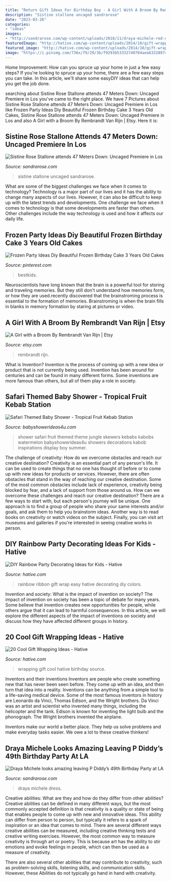 ```yaml
---
title: "Return Gift Ideas For Birthday Boy - A Girl With A Broom By Rembrandt Van Rijn"
description: "Sistine stallone uncaged sandrarose"
date: "2023-03-26"
categories:
- "ideas"
images:
- "http://sandrarose.com/wp-content/uploads/2018/11/draya-michele-red-dress.jpg"
featuredImage: "http://hative.com/wp-content/uploads/2014/10/gift-wrapping-ideas/4-cool-gift-wrapping-ideas.jpg"
featured_image: "http://hative.com/wp-content/uploads/2014/10/gift-wrapping-ideas/4-cool-gift-wrapping-ideas.jpg"
image: "https://i.pinimg.com/736x/f9/29/3b/f9293b53332740704aea63328974bd42.jpg"
---
```



Home Improvement: How can you spruce up your home in just a few easy steps?
If you're looking to spruce up your home, there are a few easy steps you can take. In this article, we'll share some easyDIY ideas that can help you get the job done.

	

		
searching about Sistine Rose Stallone attends 47 Meters Down: Uncaged Premiere in Los you've came to the right place. We have 7 Pictures about Sistine Rose Stallone attends 47 Meters Down: Uncaged Premiere in Los like Frozen Party Ideas Diy Beautiful Frozen Birthday Cake 3 Years Old Cakes, Sistine Rose Stallone attends 47 Meters Down: Uncaged Premiere in Los and also A Girl with a Broom By Rembrandt Van Rijn | Etsy. Here it is:
		
    
## Sistine Rose Stallone Attends 47 Meters Down: Uncaged Premiere In Los

<img loading=lazy src="http://sandrarose.com/wp-content/uploads/2019/08/Sistine-Rose-Stallone-wenn36841779-768x1204.jpg" onerror="this.onerror=null;this.src='https://tse3.mm.bing.net/th?id=OIP.S-_fFGwugXm_LOntuUCF6AHaLn&amp;pid=15.1';" alt="Sistine Rose Stallone attends 47 Meters Down: Uncaged Premiere in Los">

_Source: sandrarose.com_

>sistine stallone uncaged sandrarose. 

	

What are some of the biggest challenges we face when it comes to technology?
Technology is a major part of our lives and it has the ability to change many aspects of our lives. However, it can also be difficult to keep up with the latest trends and developments. One challenge we face when it comes to technology is that some developments are faster than others. Other challenges include the way technology is used and how it affects our daily life.

    
## Frozen Party Ideas Diy Beautiful Frozen Birthday Cake 3 Years Old Cakes

<img loading=lazy src="https://i.pinimg.com/736x/f9/29/3b/f9293b53332740704aea63328974bd42.jpg" onerror="this.onerror=null;this.src='https://tse1.mm.bing.net/th?id=OIP.Q6xkMsG8u5Ak2Sj7Dl5OTAHaJ3&amp;pid=15.1';" alt="Frozen Party Ideas Diy Beautiful Frozen Birthday Cake 3 Years Old Cakes">

_Source: pinterest.com_

>bestkids. 

	

Neuroscientists have long known that the brain is a powerful tool for storing and traveling memories. But they still don't understand how memories form, or how they are used.recently discovered that the brainstroming process is essential to the formation of memories. Brainstroming is when the brain fills in blanks in memory formation by staring at pictures or video.

    
## A Girl With A Broom By Rembrandt Van Rijn | Etsy

<img loading=lazy src="https://i.etsystatic.com/23314874/r/il/8f03d5/2961626158/il_fullxfull.2961626158_n3fx.jpg" onerror="this.onerror=null;this.src='https://tse2.mm.bing.net/th?id=OIP.Dz8oQD8LIxr79UmBNZkJBwHaJ4&amp;pid=15.1';" alt="A Girl with a Broom By Rembrandt Van Rijn | Etsy">

_Source: etsy.com_

>rembrandt rijn. 

	

What is Invention?
Invention is the process of coming up with a new idea or product that is not currently being used. Invention has been around for centuries and can be found in many different forms. Some inventions are more famous than others, but all of them play a role in society.

    
## Safari Themed Baby Shower - Tropical Fruit Kebab Station

<img loading=lazy src="https://babyshowerideas4u.com/wp-content/uploads/2014/05/safari-baby-shower-ideas-food-ideas-fruit-kebabs.jpg" onerror="this.onerror=null;this.src='https://tse3.mm.bing.net/th?id=OIP.Bbew9QhRBBtuWRka4XXfUwHaLJ&amp;pid=15.1';" alt="Safari Themed Baby Shower - Tropical Fruit Kebab Station">

_Source: babyshowerideas4u.com_

>shower safari fruit themed theme jungle skewers kebabs kabobs watermelon babyshowerideas4u showers decorations kabob inspirations display boy summer. 

	

The challenge of creativity: How do we overcome obstacles and reach our creative destination?
Creativity is an essential part of any person's life. It can be used to create things that no one has thought of before or to come up with new ideas for products or services. However, there are often obstacles that stand in the way of reaching our creative destination. Some of the most common obstacles include lack of experience, creativity being blocked by fear, and a lack of support from those around us. How can we overcome these challenges and reach our creative destination? There are a few ways to start with, but each person's journey will be unique. One approach is to find a group of people who share your same interests and/or goals, and ask them to help you brainstorm ideas. Another way is to read books on creativity or watch videos on the subject. Finally, you can visit art museums and galleries if you're interested in seeing creative works in person.

    
## DIY Rainbow Party Decorating Ideas For Kids - Hative

<img loading=lazy src="https://hative.com/wp-content/uploads/2014/11/diy-rainbow-party-decorating-ideas/13-easy-rainbow-ribbon-gift-wrap.jpg" onerror="this.onerror=null;this.src='https://tse1.mm.bing.net/th?id=OIP.Jh9i7jdrY48ydNu8rUeegQHaLG&amp;pid=15.1';" alt="DIY Rainbow Party Decorating Ideas for Kids - Hative">

_Source: hative.com_

>rainbow ribbon gift wrap easy hative decorating diy colors. 

	

Invention and society: What is the impact of invention on society?
The impact of invention on society has been a topic of debate for many years. Some believe that invention creates new opportunities for people, while others argue that it can lead to harmful consequences. In this article, we will explore the different aspects of the impact of inventions on society and discuss how they have affected different groups in history.

    
## 20 Cool Gift Wrapping Ideas - Hative

<img loading=lazy src="http://hative.com/wp-content/uploads/2014/10/gift-wrapping-ideas/4-cool-gift-wrapping-ideas.jpg" onerror="this.onerror=null;this.src='https://tse2.mm.bing.net/th?id=OIP.DM290G5GGwFg2ZJmXLjxnAHaLH&amp;pid=15.1';" alt="20 Cool Gift Wrapping Ideas - Hative">

_Source: hative.com_

>wrapping gift cool hative birthday source. 

	

Inventors and their inventions
Inventors are people who create something new that has never been seen before. They come up with an idea, and then turn that idea into a reality. Inventions can be anything from a simple tool to a life-saving medical device.
Some of the most famous inventors in history are Leonardo da Vinci, Thomas Edison, and the Wright brothers. Da Vinci was an artist and scientist who invented many things, including the helicopter and the tank. Edison is known for inventing the light bulb and the phonograph. The Wright brothers invented the airplane.

Inventors make our world a better place. They help us solve problems and make everyday tasks easier. We owe a lot to these creative thinkers!

    
## Draya Michele Looks Amazing Leaving P Diddy’s 49th Birthday Party At LA

<img loading=lazy src="http://sandrarose.com/wp-content/uploads/2018/11/draya-michele-red-dress.jpg" onerror="this.onerror=null;this.src='https://tse2.mm.bing.net/th?id=OIP.cz5KO1t8bA--9gI-af_s1gHaLH&amp;pid=15.1';" alt="Draya Michele looks amazing leaving P Diddy’s 49th Birthday Party at LA">

_Source: sandrarose.com_

>draya michele dress. 

	

Creative abilities: What are they and how do they differ from other abilities?
Creative abilities can be defined in many different ways, but the most commonly accepted definition is that creativity is a quality or state of being that enables people to come up with new and innovative ideas. This ability can differ from person to person, but typically it refers to a spark of inspiration or an idea that comes to mind.
There are several different ways creative abilities can be measured, including creative thinking tests and creative writing exercises. However, the most common way to measure creativity is through art or poetry. This is because art has the ability to stir emotions and evoke feelings in people, which can then be used as a measure of creativity.

There are also several other abilities that may contribute to creativity, such as problem-solving skills, listening skills, and communication skills. However, these Abilities do not typically go hand in hand with creativity.


